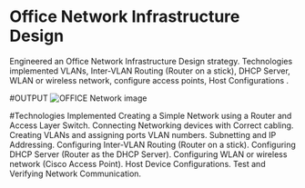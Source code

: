 # Office Network Infrastructure Design
Engineered an Office Network Infrastructure Design strategy. Technologies implemented VLANs, Inter-VLAN Routing (Router on a stick), DHCP Server, WLAN or wireless network, configure access points, Host Configurations .

#OUTPUT
![OFFICE Network image](https://github.com/Pradeeprajryali/OFFICE_NETWORK_DESIGN/assets/144598651/d36b51dc-649f-4daf-829d-20206ecb10e9)


#Technologies Implemented
Creating a Simple Network using a Router and Access Layer Switch.
Connecting Networking devices with Correct cabling.
Creating VLANs and assigning ports VLAN numbers.
Subnetting and IP Addressing.
Configuring Inter-VLAN Routing (Router on a stick).
Configuring DHCP Server (Router as the DHCP Server).
Configuring WLAN or wireless network (Cisco Access Point).
Host Device Configurations.
Test and Verifying Network Communication.


